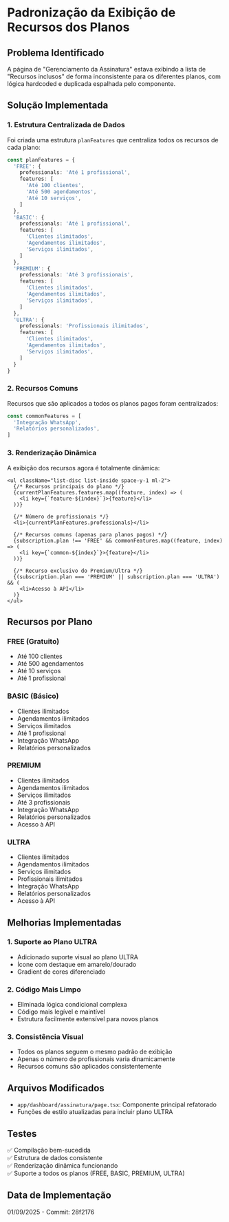 # Padronização da Exibição de Recursos dos Planos

## Problema Identificado

A página de "Gerenciamento da Assinatura" estava exibindo a lista de "Recursos inclusos" de forma inconsistente para os diferentes planos, com lógica hardcoded e duplicada espalhada pelo componente.

## Solução Implementada

### 1. Estrutura Centralizada de Dados

Foi criada uma estrutura `planFeatures` que centraliza todos os recursos de cada plano:

```typescript
const planFeatures = {
  'FREE': {
    professionals: 'Até 1 profissional',
    features: [
      'Até 100 clientes',
      'Até 500 agendamentos', 
      'Até 10 serviços',
    ]
  },
  'BASIC': {
    professionals: 'Até 1 profissional',
    features: [
      'Clientes ilimitados',
      'Agendamentos ilimitados',
      'Serviços ilimitados',
    ]
  },
  'PREMIUM': {
    professionals: 'Até 3 profissionais',
    features: [
      'Clientes ilimitados',
      'Agendamentos ilimitados', 
      'Serviços ilimitados',
    ]
  },
  'ULTRA': {
    professionals: 'Profissionais ilimitados',
    features: [
      'Clientes ilimitados',
      'Agendamentos ilimitados',
      'Serviços ilimitados',
    ]
  }
}
```

### 2. Recursos Comuns

Recursos que são aplicados a todos os planos pagos foram centralizados:

```typescript
const commonFeatures = [
  'Integração WhatsApp',
  'Relatórios personalizados',
]
```

### 3. Renderização Dinâmica

A exibição dos recursos agora é totalmente dinâmica:

```tsx
<ul className="list-disc list-inside space-y-1 ml-2">
  {/* Recursos principais do plano */}
  {currentPlanFeatures.features.map((feature, index) => (
    <li key={`feature-${index}`}>{feature}</li>
  ))}
  
  {/* Número de profissionais */}
  <li>{currentPlanFeatures.professionals}</li>
  
  {/* Recursos comuns (apenas para planos pagos) */}
  {subscription.plan !== 'FREE' && commonFeatures.map((feature, index) => (
    <li key={`common-${index}`}>{feature}</li>
  ))}
  
  {/* Recurso exclusivo do Premium/Ultra */}
  {(subscription.plan === 'PREMIUM' || subscription.plan === 'ULTRA') && (
    <li>Acesso à API</li>
  )}
</ul>
```

## Recursos por Plano

### FREE (Gratuito)
- Até 100 clientes
- Até 500 agendamentos  
- Até 10 serviços
- Até 1 profissional

### BASIC (Básico)
- Clientes ilimitados
- Agendamentos ilimitados
- Serviços ilimitados
- Até 1 profissional
- Integração WhatsApp
- Relatórios personalizados

### PREMIUM
- Clientes ilimitados
- Agendamentos ilimitados
- Serviços ilimitados
- Até 3 profissionais
- Integração WhatsApp
- Relatórios personalizados
- Acesso à API

### ULTRA
- Clientes ilimitados
- Agendamentos ilimitados
- Serviços ilimitados
- Profissionais ilimitados
- Integração WhatsApp
- Relatórios personalizados
- Acesso à API

## Melhorias Implementadas

### 1. Suporte ao Plano ULTRA
- Adicionado suporte visual ao plano ULTRA
- Ícone com destaque em amarelo/dourado
- Gradient de cores diferenciado

### 2. Código Mais Limpo
- Eliminada lógica condicional complexa
- Código mais legível e maintível
- Estrutura facilmente extensível para novos planos

### 3. Consistência Visual
- Todos os planos seguem o mesmo padrão de exibição
- Apenas o número de profissionais varia dinamicamente
- Recursos comuns são aplicados consistentemente

## Arquivos Modificados

- `app/dashboard/assinatura/page.tsx`: Componente principal refatorado
- Funções de estilo atualizadas para incluir plano ULTRA

## Testes

✅ Compilação bem-sucedida  
✅ Estrutura de dados consistente  
✅ Renderização dinâmica funcionando  
✅ Suporte a todos os planos (FREE, BASIC, PREMIUM, ULTRA)

## Data de Implementação

01/09/2025 - Commit: 28f2176
